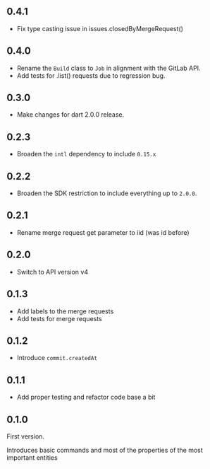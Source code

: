 ## 0.4.1

- Fix type casting issue in issues.closedByMergeRequest()

## 0.4.0

- Rename the `Build` class to `Job` in alignment with the GitLab API.
- Add tests for .list() requests due to regression bug.

## 0.3.0

- Make changes for dart 2.0.0 release.

## 0.2.3

- Broaden the `intl` dependency to include `0.15.x`

## 0.2.2

- Broaden the SDK restriction to include everything up to `2.0.0`.

## 0.2.1

- Rename merge request get parameter to iid (was id before)

## 0.2.0

- Switch to API version v4

## 0.1.3

- Add labels to the merge requests
- Add tests for merge requests

## 0.1.2

-  Introduce `commit.createdAt`

## 0.1.1

- Add proper testing and refactor code base a bit

## 0.1.0

First version.

Introduces basic commands and most of the properties of the most important entities